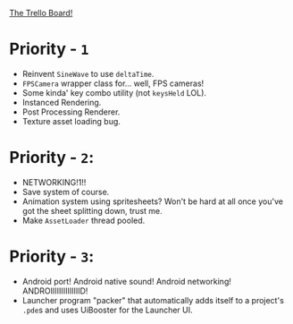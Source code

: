 [The Trello Board!](https://trello.com/b/XlsD96xS/nerd-engine)


# Priority -  `1`
- Reinvent `SineWave` to use `deltaTime`.
- `FPSCamera` wrapper class for... well, FPS cameras!
- Some kinda' key combo utility (not `keysHeld` LOL).
- Instanced Rendering.
- Post Processing Renderer.
- Texture asset loading bug.


# Priority - `2`:
- NETWORKING!1!!
- Save system of course.
- Animation system using spritesheets? Won't be hard at all once you've got the sheet splitting down, trust me.
- Make `AssetLoader` thread pooled.


# Priority - `3`:
- Android port! Android native sound! Android networking! ANDROIIIIIIIIIIIIIID!
- Launcher program "packer" that automatically adds itself to a project's `.pde`s and uses UiBooster for the Launcher UI.
